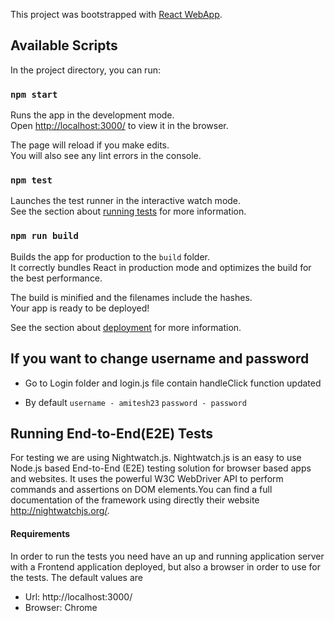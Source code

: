 This project was bootstrapped with [React WebApp](https://github.com/amitesh786).

## Available Scripts

In the project directory, you can run:

### `npm start`

Runs the app in the development mode.<br>
Open [http://localhost:3000/](http://localhost:3000/) to view it in the browser.

The page will reload if you make edits.<br>
You will also see any lint errors in the console.

### `npm test`

Launches the test runner in the interactive watch mode.<br>
See the section about [running tests](https://github.com/amitesh786/ReactJS-Material-Tictokgame) for more information.

### `npm run build`

Builds the app for production to the `build` folder.<br>
It correctly bundles React in production mode and optimizes the build for the best performance.

The build is minified and the filenames include the hashes.<br>
Your app is ready to be deployed!

See the section about [deployment](https://github.com/amitesh786/ReactJS-Material-Tictokgame) for more information.

## If you want to change username and password

* Go to Login folder and login.js file contain handleClick function updated

* By default 
```username - amitesh23```
```password - password```

## Running End-to-End(E2E) Tests
For testing we are using Nightwatch.js. Nightwatch.js is an easy to use Node.js based End-to-End (E2E) testing solution for browser based apps and websites. It uses the powerful W3C WebDriver API to perform commands and assertions on DOM elements.You can find a full documentation of the framework using directly their website http://nightwatchjs.org/.

#### Requirements
In order to run the tests you need have an up and running application server with a Frontend application deployed, but also a browser in order to use for the tests. The default values are
- Url: http://localhost:3000/
- Browser: Chrome
